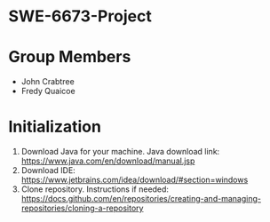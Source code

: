 # SWE-6673-Project
# Group Members
- John Crabtree
- Fredy Quaicoe
# Initialization
1. Download Java for your machine. Java download link: https://www.java.com/en/download/manual.jsp
2. Download IDE: https://www.jetbrains.com/idea/download/#section=windows
3. Clone repository. Instructions if needed: https://docs.github.com/en/repositories/creating-and-managing-repositories/cloning-a-repository
